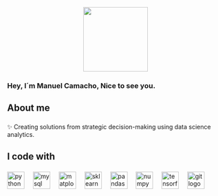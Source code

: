 
<div id="header" align="center">
  <img src="https://media0.giphy.com/media/v1.Y2lkPTc5MGI3NjExZ2JxcmVxbnM3NnVkNG81NTJrODYzc2RwaXJyNHQ5OHIweGhqYXBlNSZlcD12MV9pbnRlcm5hbF9naWZfYnlfaWQmY3Q9cw/WKVayVkGMJkFPQxm1W/giphy.webp" width="150"/>
</div> 

### Hey, I´m Manuel Camacho, Nice to see you.


<h2 align="left">About me</h2>

###

<p align="left">✨ Creating solutions from strategic decision-making using data science analytics.</p>

###

<h2 align="left">I code with</h2>

###

<div align="left">
  <img src="https://cdn.jsdelivr.net/gh/devicons/devicon/icons/python/python-original.svg" height="40" alt="python logo"  />
  <img width="12" />
  <img src="https://cdn.jsdelivr.net/gh/devicons/devicon/icons/mysql/mysql-original.svg" height="40" alt="mysql logo"  />
  <img width="12" />
  <img src="https://cdn.worldvectorlogo.com/logos/matplotlib-1.svg" height="40" alt="matplotlib logo"  />
  <img width="12" />
  <img src="https://icon.icepanel.io/Technology/svg/scikit-learn.svg" height="40" alt="sklearn logo"  />
  <img width="12" />
  <img src="https://cdn.jsdelivr.net/gh/devicons/devicon/icons/pandas/pandas-original.svg" height="40" alt="pandas logo"  />
  <img width="12" />
  <img src="https://cdn.jsdelivr.net/gh/devicons/devicon/icons/numpy/numpy-original.svg" height="40" alt="numpy logo"  />
  <img width="12" />
  <img src="https://cdn.jsdelivr.net/gh/devicons/devicon/icons/tensorflow/tensorflow-original.svg" height="40" alt="tensorflow logo"  />
  <img width="12" />
  <img src="https://cdn.simpleicons.org/git/F05032" height="40" alt="git logo"  />
</div>

###


<!--
**Many871027/Many871027** is a ✨ _special_ ✨ repository because its `README.md` (this file) appears on your GitHub profile.

Here are some ideas to get you started:

- 🔭 I’m currently working on ...
- 🌱 I’m currently learning ...
- 👯 I’m looking to collaborate on ...
- 🤔 I’m looking for help with ...
- 💬 Ask me about ...
- 📫 How to reach me: ...
- 😄 Pronouns: ...
- ⚡ Fun fact: ...
-->
